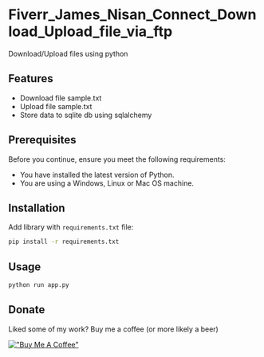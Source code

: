 # Fiverr_James_Nisan_Connect_Download_Upload_file_via_ftp

Download/Upload files using python

## Features

- Download file sample.txt
- Upload file sample.txt
- Store data to sqlite db using sqlalchemy

## Prerequisites

Before you continue, ensure you meet the following requirements:

* You have installed the latest version of Python.
* You are using a Windows, Linux or Mac OS machine.

## Installation

Add library with `requirements.txt` file:

```cmd
pip install -r requirements.txt
```

## Usage

```cmd
python run app.py
```

## Donate

Liked some of my work? Buy me a coffee (or more likely a beer)

[!["Buy Me A Coffee"](https://www.buymeacoffee.com/assets/img/custom_images/orange_img.png)](https://www.buymeacoffee.com/toannh8)
